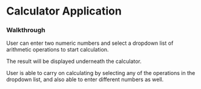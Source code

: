 # Calculator Application

### Walkthrough

User can enter two numeric numbers and select a dropdown list of arithmetic operations to start calculation.

The result will be displayed underneath the calculator.

User is able to carry on calculating by selecting any of the operations in the dropdown list, and also able to enter different numbers as well.
